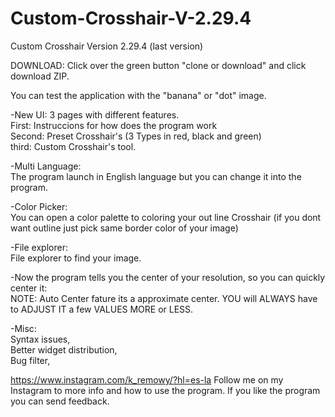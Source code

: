 # Custom-Crosshair-V-2.29.4
Custom Crosshair Version 2.29.4 (last version)

DOWNLOAD: Click over the green button "clone or download" and click download ZIP.

You can test the application with the "banana" or "dot" image.

-New UI:
  3 pages with different features.                                                                                        
    First:  Instruccions for how does the program work                                                            
    Second: Preset Crosshair's (3 Types in red, black and green)                                                          
    third:  Custom Crosshair's tool.
    
-Multi Language:                                                                                                  
  The program launch in English language but you can change it into the program.
  
-Color Picker:                                                                                                    
  You can open a color palette to coloring your out line Crosshair (if you dont want outline just pick same         border color of your image) 
  
-File explorer:                                                                                                   
  File explorer to find your image. 
  
-Now the program tells you the center of your resolution, so you can quickly center it:                               
  NOTE: Auto Center fature its a approximate center. 
  YOU will ALWAYS have to ADJUST IT a few VALUES MORE or LESS.
  
-Misc:                                                                                                                
  Syntax issues,                                                                                                          
  Better widget distribution,                                                                                       
  Bug filter,
  

https://www.instagram.com/k_remowy/?hl=es-la Follow me on my Instagram to more info and how to use the program. If you like the program you can send feedback.  
